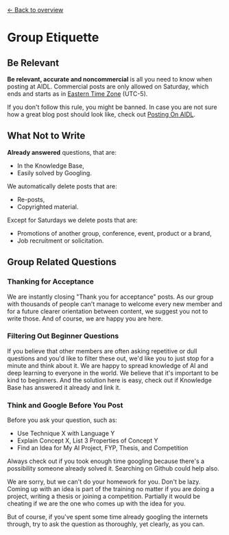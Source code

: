 [← Back to overview](README.md)

# Group Etiquette

## Be Relevant
**Be relevant, accurate and noncommercial** is all you need to know when posting at AIDL. Commercial posts are only allowed on Saturday, which ends and starts as in [Eastern Time Zone](https://time.is/cs/ET) (UTC-5).

If you don't follow this rule, you might be banned. In case you are not sure how a great blog post should look like, check out [Posting On AIDL](http://thegrandjanitor.com/2017/01/26/posting-on-aidl/).

## What Not to Write
**Already answered** questions, that are:
- In the Knowledge Base,
- Easily solved by Googling.

We automatically delete posts that are:
- Re-posts,
- Copyrighted material.

Except for Saturdays we delete posts that are:
- Promotions of another group, conference, event, product or a brand,
- Job recruitment or solicitation.

## Group Related Questions

### Thanking for Acceptance
We are instantly closing "Thank you for acceptance" posts. As our group with thousands of people can't manage to welcome every new member and for a future clearer orientation between content, we suggest you not to write those. And of course, we are happy you are here.

### Filtering Out Beginner Questions
If you believe that other members are often asking repetitive or dull questions and you'd like to filter these out, we'd like you to just stop for a minute and think about it. We are happy to spread knowledge of AI and deep learning to everyone in the world. We believe that it's important to be kind to beginners. And the solution here is easy, check out if Knowledge Base has answered it already and link it.

### Think and Google Before You Post
Before you ask your question, such as:
* Use Technique X with Language Y
* Explain Concept X, List 3 Properties of Concept Y
* Find an Idea for My AI Project, FYP, Thesis, and Competition

Always check out if you took enough time googling because there's a possibility someone already solved it. Searching on Github could help also.

We are sorry, but we can't do your homework for you. Don't be lazy. Coming up with an idea is part of the training no matter if you are doing a project, writing a thesis or joining a competition. Partially it would be cheating if we are the one who comes up with the idea for you.

But of course, if you've spent some time already googling the internets through, try to ask the question as thoroughly, yet clearly, as you can.
